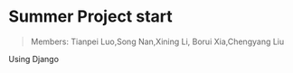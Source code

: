 # Summer Project start
> Members: Tianpei Luo,Song Nan,Xining Li, Borui Xia,Chengyang Liu

Using Django
